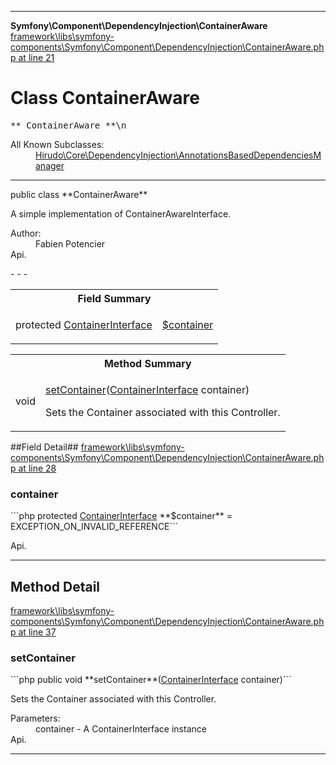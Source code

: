 - - -

**Symfony\Component\DependencyInjection\ContainerAware**
<a href="https://github.com/JeyDotC/Hirudo-docs/blob/master/source/framework/libs/symfony-components/Symfony/Component/DependencyInjection/ContainerAware.php.md#line21" class="location">framework\libs\symfony-components\Symfony\Component\DependencyInjection\ContainerAware.php at line 21</a>

# Class ContainerAware #

<pre class="tree">** ContainerAware **\n</pre>

<dl>
<dt>All Known Subclasses:</dt>
<dd><a href="https://github.com/JeyDotC/Hirudo-docs/blob/master/hirudo/core/dependencyinjection/annotationsbaseddependenciesmanager.html">Hirudo\Core\DependencyInjection\AnnotationsBasedDependenciesManager</a> </dd>
</dl>

- - -

<p class="signature">public  class **ContainerAware**</p>

<div class="comment" id="overview_description"><p>A simple implementation of ContainerAwareInterface.</p></div>

<dl>
<dt>Author:</dt>
<dd>Fabien Potencier <fabien@symfony.com></dd>
<dt>Api.</dt>
</dl>
- - -

<table id="summary_field">
<tr><th colspan="2">Field Summary</th></tr>
<tr>
<td class="type">protected  <a href="../../../symfony/component/dependencyinjection/containerinterface.html">ContainerInterface</a></td>
<td class="description"><p class="name"><a href="#container">$container</a></p><p class="description"></p></td>
</tr>
</table>

<table id="summary_method">
<tr><th colspan="2">Method Summary</th></tr>
<tr>
<td class="type"> void</td>
<td class="description"><p class="name"><a href="#setContainer()">setContainer</a>(<a href="../../../symfony/component/dependencyinjection/containerinterface.html">ContainerInterface</a> container)</p><p class="description">Sets the Container associated with this Controller.</p></td>
</tr>
</table>

##Field Detail##
<a href="https://github.com/JeyDotC/Hirudo-docs/blob/master/source/framework/libs/symfony-components/Symfony/Component/DependencyInjection/ContainerAware.php.md#line28" class="location">framework\libs\symfony-components\Symfony\Component\DependencyInjection\ContainerAware.php at line 28</a>

<h3 id="container">container</h3>
```php
protected  <a href="../../../symfony/component/dependencyinjection/containerinterface.html">ContainerInterface</a> **$container** = EXCEPTION_ON_INVALID_REFERENCE```
<div class="details">
<p></p><dl>
<dt>Api.</dt>
</dl>
</div>

- - -

<h2 id="detail_method">Method Detail</h2>
<a href="https://github.com/JeyDotC/Hirudo-docs/blob/master/source/framework/libs/symfony-components/Symfony/Component/DependencyInjection/ContainerAware.php.md#line37" class="location">framework\libs\symfony-components\Symfony\Component\DependencyInjection\ContainerAware.php at line 37</a>

<h3 id="setContainer()">setContainer</h3>
```php
public  void **setContainer**(<a href="../../../symfony/component/dependencyinjection/containerinterface.html">ContainerInterface</a> container)```
<div class="details">
<p>Sets the Container associated with this Controller.</p><dl>
<dt>Parameters:</dt>
<dd>container - A ContainerInterface instance</dd>
<dt>Api.</dt>
</dl>
</div>

- - -

